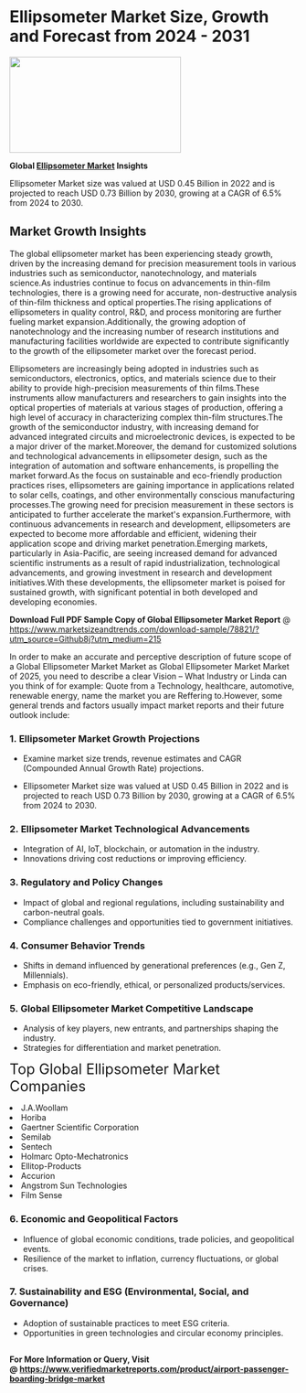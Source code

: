 <H1>Ellipsometer Market Size, Growth and Forecast from 2024 - 2031</H1><img class="aligncenter size-medium wp-image-584254" src="https://thirdeyenews.in/wp-content/uploads/2024/09/Global-Market-Research-300x168.jpeg" alt="" width="300" height="168" /><p><strong>Global&nbsp;<a href="https://www.marketsizeandtrends.com/download-sample/78821/?utm_source=Github8j?utm_medium=215">Ellipsometer Market</a> Insights</strong></p><p>Ellipsometer Market size was valued at USD 0.45 Billion in 2022 and is projected to reach USD 0.73 Billion by 2030, growing at a CAGR of 6.5% from 2024 to 2030.</p><p><h2>Market Growth Insights</h2> <p>The global ellipsometer market has been experiencing steady growth, driven by the increasing demand for precision measurement tools in various industries such as semiconductor, nanotechnology, and materials science.As industries continue to focus on advancements in thin-film technologies, there is a growing need for accurate, non-destructive analysis of thin-film thickness and optical properties.The rising applications of ellipsometers in quality control, R&D, and process monitoring are further fueling market expansion.Additionally, the growing adoption of nanotechnology and the increasing number of research institutions and manufacturing facilities worldwide are expected to contribute significantly to the growth of the ellipsometer market over the forecast period.</p> <p>Ellipsometers are increasingly being adopted in industries such as semiconductors, electronics, optics, and materials science due to their ability to provide high-precision measurements of thin films.These instruments allow manufacturers and researchers to gain insights into the optical properties of materials at various stages of production, offering a high level of accuracy in characterizing complex thin-film structures.The growth of the semiconductor industry, with increasing demand for advanced integrated circuits and microelectronic devices, is expected to be a major driver of the market.Moreover, the demand for customized solutions and technological advancements in ellipsometer design, such as the integration of automation and software enhancements, is propelling the market forward.As the focus on sustainable and eco-friendly production practices rises, ellipsometers are gaining importance in applications related to solar cells, coatings, and other environmentally conscious manufacturing processes.The growing need for precision measurement in these sectors is anticipated to further accelerate the market's expansion.Furthermore, with continuous advancements in research and development, ellipsometers are expected to become more affordable and efficient, widening their application scope and driving market penetration.Emerging markets, particularly in Asia-Pacific, are seeing increased demand for advanced scientific instruments as a result of rapid industrialization, technological advancements, and growing investment in research and development initiatives.With these developments, the ellipsometer market is poised for sustained growth, with significant potential in both developed and developing economies.<p><span class=""><strong>Download Full PDF Sample Copy of Global Ellipsometer Market Report</strong> @ <a href="https://www.marketsizeandtrends.com/download-sample/78821/?utm_source=Github8j?utm_medium=215" target="_blank">https://www.marketsizeandtrends.com/download-sample/78821/?utm_source=Github8j?utm_medium=215</a></span></p><p>In order to make an accurate and perceptive description of future scope of a Global&nbsp;Ellipsometer Market Market as Global&nbsp;Ellipsometer Market Market of 2025, you need to describe a clear Vision &ndash; What Industry or Linda can you think of for example: Quote from a Technology, healthcare, automotive, renewable energy, name the market you are Reffering to.However, some general trends and factors usually impact market reports and their future outlook include:</p><h3>1.&nbsp;<strong>Ellipsometer Market Growth Projections</strong></h3><ul><li>Examine market size trends, revenue estimates and CAGR (Compounded Annual Growth Rate) projections.</li><li><p>Ellipsometer Market size was valued at USD 0.45 Billion in 2022 and is projected to reach USD 0.73 Billion by 2030, growing at a CAGR of 6.5% from 2024 to 2030.</p></li></ul><h3>2.&nbsp;<strong>Ellipsometer Market Technological Advancements</strong></h3><ul><li>Integration of AI, IoT, blockchain, or automation in the industry.</li><li>Innovations driving cost reductions or improving efficiency.</li></ul><h3>3.&nbsp;<strong>Regulatory and Policy Changes</strong></h3><ul><li>Impact of global and regional regulations, including sustainability and carbon-neutral goals.</li><li>Compliance challenges and opportunities tied to government initiatives.</li></ul><h3>4.&nbsp;<strong>Consumer Behavior Trends</strong></h3><ul><li>Shifts in demand influenced by generational preferences (e.g., Gen Z, Millennials).</li><li>Emphasis on eco-friendly, ethical, or personalized products/services.</li></ul><h3>5.&nbsp;<strong>Global Ellipsometer Market Competitive Landscape</strong></h3><ul><li>Analysis of key players, new entrants, and partnerships shaping the industry.</li><li>Strategies for differentiation and market penetration.</li></ul><p data-pm-slice="1 1 []"><span style="color: inherit; font-family: inherit; font-size: 25px;">Top Global Ellipsometer Market Companies</span></p><div class="" data-test-id=""><p><li>J.A.Woollam</li><li> Horiba</li><li> Gaertner Scientific Corporation</li><li> Semilab</li><li> Sentech</li><li> Holmarc Opto-Mechatronics</li><li> Ellitop-Products</li><li> Accurion</li><li> Angstrom Sun Technologies</li><li> Film Sense</li></p></div><h3>6.&nbsp;<strong>Economic and Geopolitical Factors</strong></h3><ul><li>Influence of global economic conditions, trade policies, and geopolitical events.</li><li>Resilience of the market to inflation, currency fluctuations, or global crises.</li></ul><h3>7.&nbsp;<strong>Sustainability and ESG (Environmental, Social, and Governance)</strong></h3><ul><li>Adoption of sustainable practices to meet ESG criteria.</li><li>Opportunities in green technologies and circular economy principles.</li></ul><h2><strong style="font-size: 14px;">For More Information or Query, Visit @&nbsp;</strong><a style="background-color: #ffffff; font-size: 14px;" href="https://www.marketsizeandtrends.com/report/ellipsometer-market/" target="_blank">https://www.verifiedmarketreports.com/product/airport-passenger-boarding-bridge-market</a></h2>
